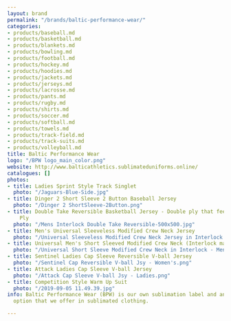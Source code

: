 ```yaml
---
layout: brand
permalink: "/brands/baltic-performance-wear/"
categories:
- products/baseball.md
- products/basketball.md
- products/blankets.md
- products/bowling.md
- products/football.md
- products/hockey.md
- products/hoodies.md
- products/jackets.md
- products/jerseys.md
- products/lacrosse.md
- products/pants.md
- products/rugby.md
- products/shirts.md
- products/soccer.md
- products/softball.md
- products/towels.md
- products/track-field.md
- products/track-suits.md
- products/volleyball.md
title: Baltic Performance Wear
logo: "/BPW logo_main_color.png"
website: http://www.balticathletics.sublimateduniforms.online/
catalogues: []
photos:
- title: Ladies Sprint Style Track Singlet
  photo: "/Jaguars-Blue-Side.jpg"
- title: Dinger 2 Short Sleeve 2 Button Baseball Jersey
  photo: "/Dinger 2 ShortSleeve-2Button.png"
- title: Double Take Reversible Basketball Jersey - Double ply that feels like Single
    Ply
  photo: "/Mens Interlock Double Take Reversible-500x500.jpg"
- title: Men's Universal Sleeveless Modified Crew Neck Jersey
  photo: "/Universal Sleeveless Modified Crew Neck Jersey in Interlock - Men's.png"
- title: Universal Men's Short Sleeved Modified Crew Neck (Interlock material)
  photo: "/Universal Short Sleeve Modified Crew Neck in Interlock - Men's.png"
- title: Sentinel Ladies Cap Sleeve Reversible V-ball Jersey
  photo: "/Sentinel Cap Reversible V-ball Jsy - Women's.png"
- title: Attack Ladies Cap Sleeve V-ball Jersey
  photo: "/Attack Cap Sleeve V-ball Jsy - Ladies.png"
- title: Competition Style Warm Up Suit
  photo: "/2019-09-05 11.49.39.jpg"
info: Baltic Performance Wear (BPW) is our own sublimation label and another great
  option that we offer in sublimated clothing.

---
```

